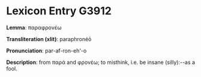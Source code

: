 # Lexicon Entry G3912

**Lemma**: παραφρονέω

**Transliteration (xlit)**: paraphronéō

**Pronunciation**: par-af-ron-eh'-o

**Description**:
from παρά and φρονέω; to misthink, i.e. be insane (silly):--as a fool.
